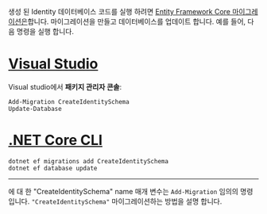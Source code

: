 생성 된 Identity 데이터베이스 코드를 실행 하려면 [Entity Framework Core 마이그레이션은](/ef/core/managing-schemas/migrations/)합니다. 마이그레이션을 만들고 데이터베이스를 업데이트 합니다. 예를 들어, 다음 명령을 실행 합니다.

# <a name="visual-studiotabvisual-studio"></a>[Visual Studio](#tab/visual-studio)

Visual studio에서 **패키지 관리자 콘솔**:

```PMC
Add-Migration CreateIdentitySchema
Update-Database
```

# <a name="net-core-clitabnetcore-cli"></a>[.NET Core CLI](#tab/netcore-cli)

```cli
dotnet ef migrations add CreateIdentitySchema
dotnet ef database update
```

---

에 대 한 "CreateIdentitySchema" name 매개 변수는 `Add-Migration` 임의의 명령입니다. `"CreateIdentitySchema"` 마이그레이션하는 방법을 설명 합니다.
